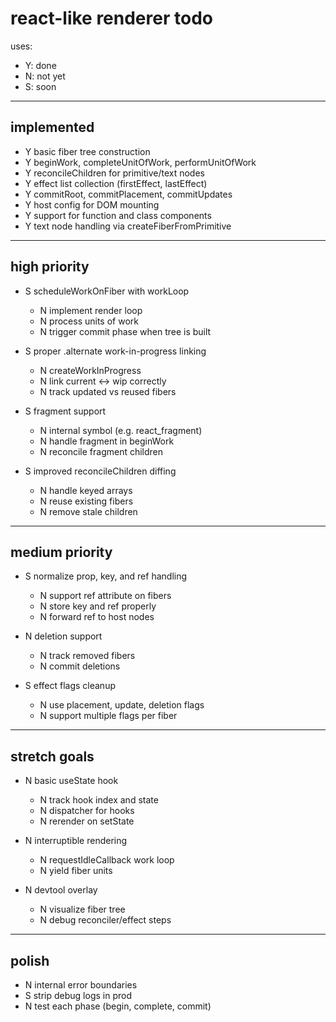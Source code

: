 # react-like renderer todo

uses:

- Y: done
- N: not yet
- S: soon

---

## implemented

- Y basic fiber tree construction
- Y beginWork, completeUnitOfWork, performUnitOfWork
- Y reconcileChildren for primitive/text nodes
- Y effect list collection (firstEffect, lastEffect)
- Y commitRoot, commitPlacement, commitUpdates
- Y host config for DOM mounting
- Y support for function and class components
- Y text node handling via createFiberFromPrimitive

---

## high priority

- S scheduleWorkOnFiber with workLoop

  - N implement render loop
  - N process units of work
  - N trigger commit phase when tree is built

- S proper .alternate work-in-progress linking

  - N createWorkInProgress
  - N link current <-> wip correctly
  - N track updated vs reused fibers

- S fragment support

  - N internal symbol (e.g. react_fragment)
  - N handle fragment in beginWork
  - N reconcile fragment children

- S improved reconcileChildren diffing
  - N handle keyed arrays
  - N reuse existing fibers
  - N remove stale children

---

## medium priority

- S normalize prop, key, and ref handling

  - N support ref attribute on fibers
  - N store key and ref properly
  - N forward ref to host nodes

- N deletion support

  - N track removed fibers
  - N commit deletions

- S effect flags cleanup
  - N use placement, update, deletion flags
  - N support multiple flags per fiber

---

## stretch goals

- N basic useState hook

  - N track hook index and state
  - N dispatcher for hooks
  - N rerender on setState

- N interruptible rendering

  - N requestIdleCallback work loop
  - N yield fiber units

- N devtool overlay
  - N visualize fiber tree
  - N debug reconciler/effect steps

---

## polish

- N internal error boundaries
- S strip debug logs in prod
- N test each phase (begin, complete, commit)
